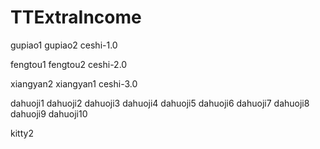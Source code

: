 # TTExtraIncome
gupiao1
gupiao2
ceshi-1.0

fengtou1
fengtou2
ceshi-2.0

xiangyan2
xiangyan1
ceshi-3.0

dahuoji1
dahuoji2
dahuoji3
dahuoji4
dahuoji5
dahuoji6
dahuoji7
dahuoji8
dahuoji9
dahuoji10

kitty2
